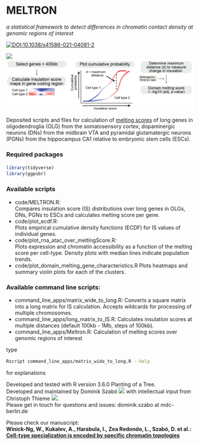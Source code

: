 # MELTRON 

_a statistical framework to detect differences in chromatin contact density at genomic regions of interest_

[![DOI:10.1038/s41586-021-04081-2](http://img.shields.io/badge/DOI-10.1038/s41586-021-04081-2.svg)](https://www.nature.com/articles/s41586-021-04081-2)

<img src="data/IS_gif.gif" width="350">

<img src="./data/meltron_pipeline.png" width="900">

Deposited scripts and files for calculation of [melting scores](https://www.nature.com/articles/s41586-021-04081-2) of long genes in oligodendroglia (OLG) from the somatosensory cortex, dopaminergic neurons (DNs) from the midbrain VTA and pyramidal glutamatergic neurons (PGNs) from the hippocampus CA1 relative to embryonic stem cells (ESCs).

### Required packages
```r
library(tidyverse)
library(ggpubr)
```

### Available scripts
- code/MELTRON.R:   
   Compares insulation score (IS) distributions over long genes in OLGs, DNs, PGNs to ESCs and calculates melting score per gene.   
- code/plot_ecdf.R:  
   Plots empirical cumulative density functions (ECDF) for IS values of individual genes.   
- code/plot_rna_atac_over_meltingScore.R:  
   Plots expression and chromatin accessibility as a function of the melting score per cell-type. Density plots with median lines indicate population trends. 
- code/plot_domain_melting_gene_characteristics.R 
   Plots heatmaps and summary violin plots for each of the clusters.


### Available command line scripts:
- command_line_apps/matrix_wide_to_long.R: 
    Converts a square matrix into a long matrix for IS calculation. Accepts wildcards for processing of multiple chromosomes.
- command_line_apps/long_matrix_to_IS.R:
    Calculates insulation scores at multiple distances (default 100kb - 1Mb, steps of 100kb).
- command_line_apps/Meltron.R:
    Calculation of melting scores over genomic regions of interest
    
type
```bash
Rscript command_line_apps/matrix_wide_to_long.R --help 
```
for explanations
   
   
Developed and tested with R version 3.6.0 Planting of a Tree.  
Developed and maintained by Dominik Szabó [<img src="https://cloud.githubusercontent.com/assets/1810515/4228292/6b03dc88-3958-11e4-9094-d3c1771ccfea.png" width="15">](https://orcid.org/0000-0001-8109-5088) with intellectual input from Christoph Thieme [<img src="https://cloud.githubusercontent.com/assets/1810515/4228292/6b03dc88-3958-11e4-9094-d3c1771ccfea.png" width="15">](https://orcid.org/0000-0002-1566-0971).  
Please get in touch for questions and issues: dominik.szabo at mdc-berlin.de  


Please check our manuscript:  
__Winick-Ng, W., Kukalev, A., Harabula, I., Zea Redondo, L., Szabó, D. et al.:  
[Cell-type specialization is encoded by specific chromatin topologies](https://www.nature.com/articles/s41586-021-04081-2)__



